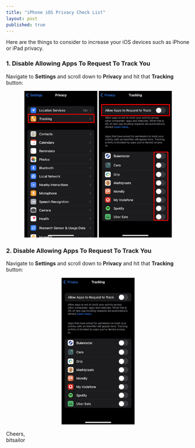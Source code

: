 ```yaml
---
title: "iPhone iOS Privacy Check List"
layout: post
published: true
---
```


Here are the things to consider to increase your iOS devices such as iPhone or iPad privacy.


### 1. Disable Allowing Apps To Request To Track You
Navigate to **Settings** and scroll down to **Privacy** and hit that **Tracking** button:

<p align="center">
  <img src="/assets/posts/2022-07-12-ios_privacy_check_list/Tracking.png" width="200" height="400">
  <img src="/assets/posts/2022-07-12-ios_privacy_check_list/AllowAppsToRequestToTrackYou.jpg" width="200" height="400">
</p>

### 2. Disable Allowing Apps To Request To Track You
Navigate to **Settings** and scroll down to **Privacy** and hit that **Tracking** button:

<p align="center">
  <img src="/assets/posts/2022-07-12-ios_privacy_check_list/AllowAppsToRequestToTrackYou.jpeg" width="200" height="400">
</p>

Cheers,</br>
bitsailor